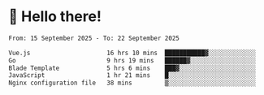 # 👋 Hello there!

<!--START_SECTION:waka-->

```txt
From: 15 September 2025 - To: 22 September 2025

Vue.js                     16 hrs 10 mins  ███████████▓░░░░░░░░░░░░░   47.30 %
Go                         9 hrs 19 mins   ██████▓░░░░░░░░░░░░░░░░░░   27.27 %
Blade Template             5 hrs 6 mins    ███▓░░░░░░░░░░░░░░░░░░░░░   14.94 %
JavaScript                 1 hr 21 mins    █░░░░░░░░░░░░░░░░░░░░░░░░   03.97 %
Nginx configuration file   38 mins         ▒░░░░░░░░░░░░░░░░░░░░░░░░   01.89 %
```

<!--END_SECTION:waka-->
